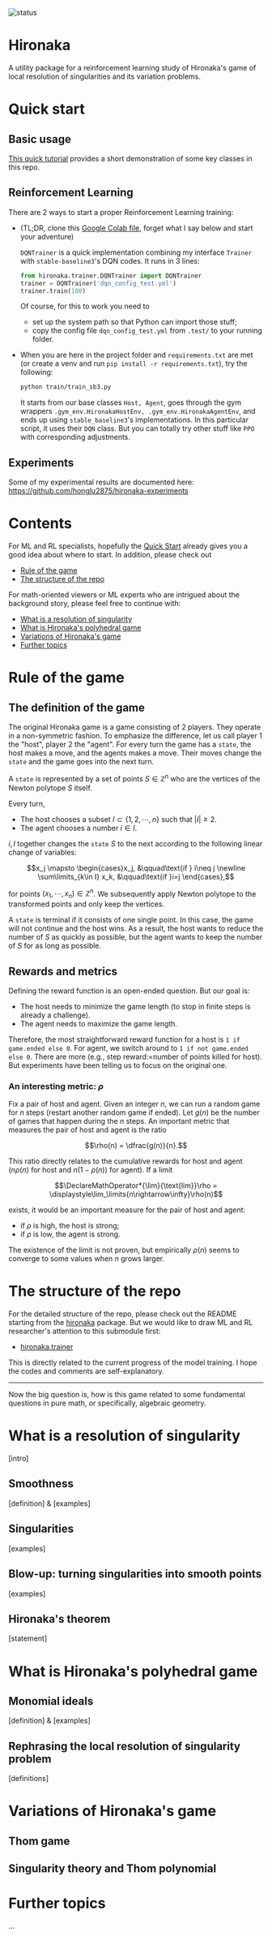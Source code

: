 ![status](https://github.com/honglu2875/hironaka/actions/workflows/main.yml/badge.svg?branch=main)
# Hironaka

A utility package for a reinforcement learning study of Hironaka's game of local resolution of singularities and its
variation problems.

# Quick start
## Basic usage
[This quick tutorial](https://cocalc.com/share/public_paths/5db3252a0bcb8d068aad2ee53bf5a1ce85753ebf) provides a short
demonstration of some key classes in this repo.
## Reinforcement Learning
There are 2 ways to start a proper Reinforcement Learning training:
- (TL;DR, clone this [Google Colab file](https://colab.research.google.com/drive/1nVnVA6cyg0GT5qTadJTJH7aU6smgopLm?usp=sharing), forget what I say below and start your adventure)

    `DQNTrainer` is a quick implementation combining my interface `Trainer` with `stable-baseline3`'s DQN codes. It runs in 3 lines:
    ```python
    from hironaka.trainer.DQNTrainer import DQNTrainer
    trainer = DQNTrainer('dqn_config_test.yml')
    trainer.train(100)
    ```
  Of course, for this to work you need to 
  - set up the system path so that Python can import those stuff;
  - copy the config file `dqn_config_test.yml` from `.test/` to your running folder.
- When you are here in the project folder and `requirements.txt` are met (or create a venv and run `pip install -r requirements.txt`), try the following:
    ```bash
    python train/train_sb3.py
    ```
  It starts from our base classes `Host, Agent`, goes through the gym wrappers `.gym_env.HironakaHostEnv, .gym_env.HironakaAgentEnv`, and ends up using `stable_baseline3`'s implementations. In this particular script, it uses their `DQN` class. But you can totally try other stuff like `PPO` with corresponding adjustments.
## Experiments
Some of my experimental results are documented here: https://github.com/honglu2875/hironaka-experiments

# Contents

For ML and RL specialists, hopefully the [Quick Start](#quick-start) already gives you a good idea about where to start. In addition, please check out

- [Rule of the game](#rule-of-the-game)
- [The structure of the repo](#the-structure-of-the-repo)

For math-oriented viewers or ML experts who are intrigued about the background story, please feel free to continue with:

- [What is a resolution of singularity](#what-is-a-resolution-of-singularity)
- [What is Hironaka's polyhedral game](#what-is-hironakas-polyhedral-game)
- [Variations of Hironaka's game](#variations-of-hironakas-game)
- [Further topics](#further-topics)

# Rule of the game

## The definition of the game

The original Hironaka game is a game consisting of 2 players. They operate in a non-symmetric fashion. To emphasize the
difference, let us call player 1 the "host", player 2 the "agent". For every turn the game has a `state`, the host makes
a move, and the agents makes a move. Their moves change the `state` and the game goes into the next turn.

A `state` is represented by a set of points $S\in\mathbb Z^n$ who are the vertices of the Newton polytope $S$ itself.

Every turn,

- The host chooses a subset $I\subset \{1,2,\cdots, n\}$ such that $|I|\geq 2$.
- The agent chooses a number $i\in I$.

$i, I$ together changes the `state` $S$ to the next according to the following linear change of variables:

$$x_j \mapsto \begin{cases}x_j, &\qquad\text{if } i\neq j \newline \sum\limits_{k\in I} x_k, &\qquad\text{if }i=j
\end{cases},$$

for points $(x_1,\cdots,x_n)\in \mathbb Z^n$. We subsequently apply Newton polytope to the transformed points and only
keep the vertices.

A `state` is terminal if it consists of one single point. In this case, the game will not continue and the host wins. As
a result, the host wants to reduce the number of $S$ as quickly as possible, but the agent wants to keep the number of
$S$ for as long as possible.

## Rewards and metrics

Defining the reward function is an open-ended question. But our goal is:
- The host needs to minimize the game length (to stop in finite steps is already a challenge).
- The agent needs to maximize the game length.

Therefore, the most straightforward reward function for a host is `1 if game.ended else 0`. For agent, we switch around to `1 if not game.ended else 0`. There are more (e.g., step reward:=number of points killed for host). But experiments have been telling us to focus on the original one.

### An interesting metric: $\rho$
Fix a pair of host and agent. Given an integer $n$, we can run a random game for $n$ steps (restart another random game if ended). Let $g(n)$ be the number of games that happen during the $n$ steps. An important metric that measures the pair of host and agent is the ratio

$$\rho(n) = \dfrac{g(n)}{n}.$$

This ratio directly relates to the cumulative rewards for host and agent ($n\rho(n)$ for host and $n(1-\rho(n))$ for agent). If a limit

$$\DeclareMathOperator*{\lim}{\text{lim}}\rho = \displaystyle\lim_\limits{n\rightarrow\infty}\rho(n)$$

exists, it would be an important measure for the pair of host and agent: 
- if $\rho$ is high, the host is strong; 
- if $\rho$ is low, the agent is strong. 

The existence of the limit is not proven, but empirically $\rho(n)$ seems to converge to some values when $n$ grows larger.

# The structure of the repo
For the detailed structure of the repo, please check out the README starting from the [hironaka](hironaka) package. But we would like to draw ML and RL researcher's attention to this submodule first:
 - [hironaka.trainer](hironaka/trainer)

This is directly related to the current progress of the model training. I hope the codes and comments are self-explanatory.

---
Now the big question is, how is this game related to some fundamental questions in pure math, or specifically, algebraic
geometry.

# What is a resolution of singularity

[intro]

## Smoothness

[definition] & [examples]

## Singularities

[examples]

## Blow-up: turning singularities into smooth points

[examples]

## Hironaka's theorem

[statement]

# What is Hironaka's polyhedral game

## Monomial ideals

[definition] & [examples]

## Rephrasing the local resolution of singularity problem

[definitions]

# Variations of Hironaka's game

## Thom game

## Singularity theory and Thom polynomial

# Further topics

...
